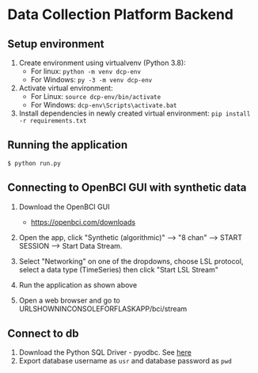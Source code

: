 # Data Collection Platform Backend

## Setup environment
1. Create environment using virtualvenv (Python 3.8):
    - For linux: `python -m venv dcp-env`
    - For Windows: `py -3 -m venv dcp-env`
2. Activate virtual environment: 
    - For Linux: `source dcp-env/bin/activate`
    - For Windows: `dcp-env\Scripts\activate.bat`
3. Install dependencies in newly created virtual environment: `pip install -r requirements.txt`

## Running the application

```
$ python run.py
```

## Connecting to OpenBCI GUI with synthetic data
1. Download the OpenBCI GUI
   - https://openbci.com/downloads

2. Open the app, click "Synthetic (algorithmic)" --> "8 chan" --> START SESSION --> Start Data Stream.
3. Select "Networking" on one of the dropdowns, choose LSL protocol, select a data type (TimeSeries) then click "Start LSL Stream"
4. Run the application as shown above
5. Open a web browser and go to URLSHOWNINCONSOLEFORFLASKAPP/bci/stream


## Connect to db
1. Download the Python SQL Driver - pyodbc. See [here](https://docs.microsoft.com/en-us/sql/connect/python/pyodbc/python-sql-driver-pyodbc?view=sql-server-ver15)
1. Export database username as `usr` and database password as `pwd`